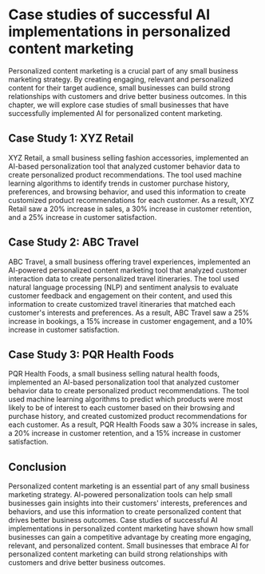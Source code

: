 Case studies of successful AI implementations in personalized content marketing
=======================================================================================================================================

Personalized content marketing is a crucial part of any small business marketing strategy. By creating engaging, relevant and personalized content for their target audience, small businesses can build strong relationships with customers and drive better business outcomes. In this chapter, we will explore case studies of small businesses that have successfully implemented AI for personalized content marketing.

Case Study 1: XYZ Retail
------------------------

XYZ Retail, a small business selling fashion accessories, implemented an AI-based personalization tool that analyzed customer behavior data to create personalized product recommendations. The tool used machine learning algorithms to identify trends in customer purchase history, preferences, and browsing behavior, and used this information to create customized product recommendations for each customer. As a result, XYZ Retail saw a 20% increase in sales, a 30% increase in customer retention, and a 25% increase in customer satisfaction.

Case Study 2: ABC Travel
------------------------

ABC Travel, a small business offering travel experiences, implemented an AI-powered personalized content marketing tool that analyzed customer interaction data to create personalized travel itineraries. The tool used natural language processing (NLP) and sentiment analysis to evaluate customer feedback and engagement on their content, and used this information to create customized travel itineraries that matched each customer's interests and preferences. As a result, ABC Travel saw a 25% increase in bookings, a 15% increase in customer engagement, and a 10% increase in customer satisfaction.

Case Study 3: PQR Health Foods
------------------------------

PQR Health Foods, a small business selling natural health foods, implemented an AI-based personalization tool that analyzed customer behavior data to create personalized product recommendations. The tool used machine learning algorithms to predict which products were most likely to be of interest to each customer based on their browsing and purchase history, and created customized product recommendations for each customer. As a result, PQR Health Foods saw a 30% increase in sales, a 20% increase in customer retention, and a 15% increase in customer satisfaction.

Conclusion
----------

Personalized content marketing is an essential part of any small business marketing strategy. AI-powered personalization tools can help small businesses gain insights into their customers' interests, preferences and behaviors, and use this information to create personalized content that drives better business outcomes. Case studies of successful AI implementations in personalized content marketing have shown how small businesses can gain a competitive advantage by creating more engaging, relevant, and personalized content. Small businesses that embrace AI for personalized content marketing can build strong relationships with customers and drive better business outcomes.
